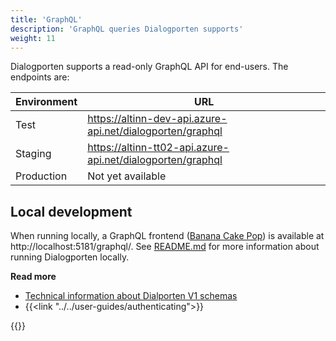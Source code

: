 ```yaml
---
title: 'GraphQL'
description: 'GraphQL queries Dialogporten supports'
weight: 11
---
```


Dialogporten supports a read-only GraphQL API for end-users. The endpoints are:

| Environment | URL                                                        |
| ----------- | ---------------------------------------------------------- | 
| Test        | https://altinn-dev-api.azure-api.net/dialogporten/graphql  |
| Staging     | https://altinn-tt02-api.azure-api.net/dialogporten/graphql |
| Production  | Not yet available                                          |

## Local development
When running locally, a GraphQL frontend ([Banana Cake Pop](https://chillicream.com/products/bananacakepop)) is available at http://localhost:5181/graphql/. See [README.md](https://github.com/digdir/dialogporten/blob/main/README.md) for more information about running Dialogporten locally.

**Read more**
* [Technical information about Dialporten V1 schemas](https://github.com/digdir/dialogporten/tree/main/docs/schema/V1)
* {{<link "../../user-guides/authenticating">}}

{{<children />}}
